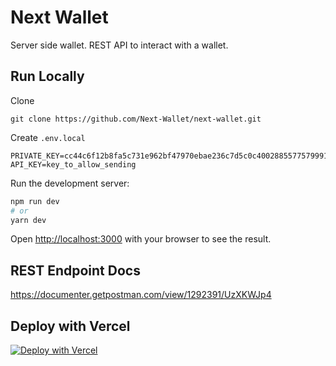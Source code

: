 # Next Wallet

Server side wallet. REST API to interact with a wallet.

## Run Locally

Clone

`git clone https://github.com/Next-Wallet/next-wallet.git`

Create `.env.local`

```
PRIVATE_KEY=cc44c6f12b8fa5c731e962bf47970ebae236c7d5c0c40028855775799913f0ec
API_KEY=key_to_allow_sending
```

Run the development server:

```bash
npm run dev
# or
yarn dev
```
Open [http://localhost:3000](http://localhost:3000) with your browser to see the result.

## REST Endpoint Docs

https://documenter.getpostman.com/view/1292391/UzXKWJp4

## Deploy with Vercel

[![Deploy with Vercel](https://vercel.com/button)](https://vercel.com/new/clone?repository-url=https%3A%2F%2Fgithub.com%2Fnext-wallet%2Fnext-wallet)

